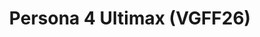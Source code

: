 ---
title: "Persona 4 Ultimax (VGFF26)"
permalink: /events/vgff26/p4u2
game: "P4U2"
game_name: "Persona 4 Ultimax"
event: "Vortex Gallery x Frosty Faustings XVIII"
layout: vgff26/game
---